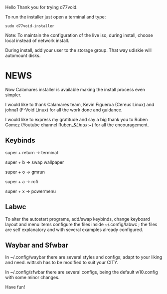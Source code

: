 Hello
Thank you for trying d77void.

To run the installer just open a terminal and type:

```
sudo d77void-installer
```

Note: 
To maintain the configuration of the live iso, during install, choose local instead of network install.

During install, add your user to the storage group. That way udiskie will automount disks.

# NEWS

Now Calamares installer is available making the install process even simpler.

I would like to thank Calamares team, Kevin Figueroa (Cereus Linux) and johna1 (F-Void Linux) for all the work done and guidance.

I would like to express my gratitude and say a big thank you to Rúben Gomez (Youtube channel Ruben_&_Linux_:~) for all the encouragement.

## Keybinds

super + return -> terminal

super + b -> swap wallpaper

super + o -> gmrun

super + a -> rofi

super + x -> powermenu

## Labwc

To alter the autostart programs, add/swap keybinds, change keyboard layout and menu items configure the files inside ~/.config/labwc ; the files are self explanatory and with several examples already configured.

## Waybar and Sfwbar

In ~/.config/waybar there are several styles and configs; adapt to your liking and need. wittr.sh has to be modified to suit your CITY.

In ~/.config/sfwbar there are several configs, being the default w10.config with some minor changes.

Have fun!
